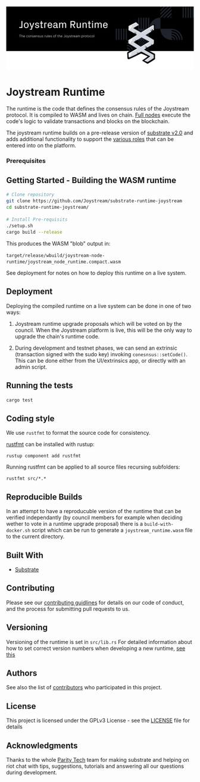 ![Joystream Runtime](./banner_new.svg)

# Joystream Runtime

The runtime is the code that defines the consensus rules of the Joystream protocol.
It is compiled to WASM and lives on chain.
[Full nodes](https://github.com/Joystream/substrate-node-joystream) execute the code's logic to validate transactions and blocks on the blockchain.

The joystream runtime builds on a pre-release version of [substrate v2.0](https://substrate.dev/) and adds additional
functionality to support the [various roles](https://www.joystream.org/roles) that can be entered into on the platform.


### Prerequisites

## Getting Started - Building the WASM runtime

```bash
# Clone repository
git clone https://github.com/Joystream/substrate-runtime-joystream
cd substrate-runtime-joystream/

# Install Pre-requisits
./setup.sh
cargo build --release
```

This produces the WASM "blob" output in:

`target/release/wbuild/joystream-node-runtime/joystream_node_runtime.compact.wasm`

See deployment for notes on how to deploy this runtime on a live system.

## Deployment

Deploying the compiled runtime on a live system can be done in one of two ways:

1. Joystream runtime upgrade proposals which will be voted on by the council. When the Joystream platform is live, this will be the only way to upgrade the chain's runtime code.

2. During development and testnet phases, we can send an extrinsic (transaction signed with the sudo key) invoking `conesnsus::setCode()`. This can be done either from the UI/extrinsics app, or directly with an admin script.

## Running the tests

```bash
cargo test
```

## Coding style

We use `rustfmt` to format the source code for consistency.

[rustfmt](https://github.com/rust-lang/rustfmt) can be installed with rustup:

```
rustup component add rustfmt
```

Running rustfmt can be applied to all source files recursing subfolders:

```
rustfmt src/*.*
```

## Reproducible Builds

In an attempt to have a reproducuble version of the runtime that can be verified independantly (by council members for example when deciding wether to vote in a runtime upgrade proposal) there is a `build-with-docker.sh` script which can be run to generate a `joystream_runtime.wasm` file to the current directory.

## Built With

* [Substrate](https://github.com/paritytech/substrate)

## Contributing

Please see our [contributing guidlines](https://github.com/Joystream/joystream#contribute) for details on our code of conduct, and the process for submitting pull requests to us.

## Versioning

Versioning of the runtime is set in `src/lib.rs`
For detailed information about how to set correct version numbers when developing a new runtime, [see this](https://github.com/paritytech/substrate/blob/master/core/sr-version/src/lib.rs#L60)


## Authors

See also the list of [contributors](./CONTRIBUTORS) who participated in this project.

## License

This project is licensed under the GPLv3 License - see the [LICENSE](LICENSE) file for details

## Acknowledgments

Thanks to the whole [Parity Tech](https://www.parity.io/) team for making substrate and helping on riot chat with tips, suggestions, tutorials and answering all our questions during development.

